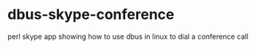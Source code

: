 dbus-skype-conference
=====================

perl skype app showing how to use dbus in linux to dial a conference call
